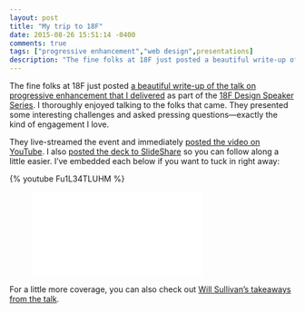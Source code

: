 ```yaml
---
layout: post
title: "My trip to 18F"
date: 2015-08-26 15:51:14 -0400
comments: true
tags: ["progressive enhancement","web design",presentations]
description: "The fine folks at 18F just posted a beautiful write-up of the talk on progressive enhancement that I delivered as part of the 18F Design Speaker Series."
---
```


The fine folks at 18F just posted [a beautiful write-up of the talk on progressive enhancement that I delivered](https://18f.gsa.gov/2015/08/26/aaron-gustafson-beyond-responsive-design/) as part of the [18F Design Speaker Series](https://18f.gsa.gov/tags/speaker-series/). I thoroughly enjoyed talking to the folks that came. They presented some interesting challenges and asked pressing questions—exactly the kind of engagement I love.

<!-- more -->

They live-streamed the event and immediately [posted the video on YouTube](https://youtu.be/Fu1L34TLUHM). I also [posted the deck to SlideShare](http://www.slideshare.net/AaronGustafson/beyond-responsive-18f-2015) so you can follow along a little easier. I’ve embedded each below if you want to tuck in right away:

{% youtube Fu1L34TLUHM %}

<figure class="video-embed video-embed--16x9" id="figure-2015-08-26-01"><iframe class="video-embed__video" src="//www.slideshare.net/slideshow/embed_code/key/7jsUtSzGEqFyKj" frameborder="0"></iframe></figure>

For a little more coverage, you can also check out [Will Sullivan’s takeaways from the talk](http://www.digitalgov.gov/2015/08/25/trends-on-tuesday-web-standards-advocate-advises-adaptive-web-design-for-government-sites/).
